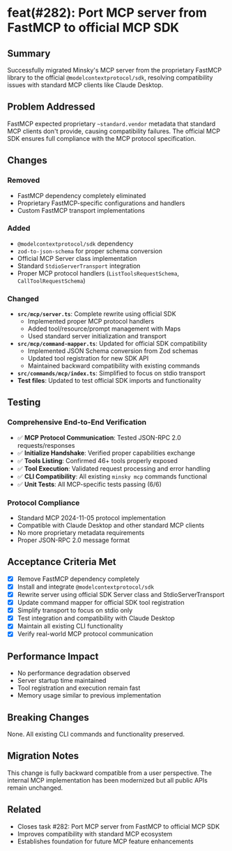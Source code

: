 # feat(#282): Port MCP server from FastMCP to official MCP SDK

## Summary

Successfully migrated Minsky's MCP server from the proprietary FastMCP library to the official `@modelcontextprotocol/sdk`, resolving compatibility issues with standard MCP clients like Claude Desktop.

## Problem Addressed

FastMCP expected proprietary `~standard.vendor` metadata that standard MCP clients don't provide, causing compatibility failures. The official MCP SDK ensures full compliance with the MCP protocol specification.

## Changes

### Removed
- FastMCP dependency completely eliminated
- Proprietary FastMCP-specific configurations and handlers
- Custom FastMCP transport implementations

### Added
- `@modelcontextprotocol/sdk` dependency
- `zod-to-json-schema` for proper schema conversion
- Official MCP Server class implementation
- Standard `StdioServerTransport` integration
- Proper MCP protocol handlers (`ListToolsRequestSchema`, `CallToolRequestSchema`)

### Changed
- **`src/mcp/server.ts`**: Complete rewrite using official SDK
  - Implemented proper MCP protocol handlers
  - Added tool/resource/prompt management with Maps
  - Used standard server initialization and transport
- **`src/mcp/command-mapper.ts`**: Updated for official SDK compatibility
  - Implemented JSON Schema conversion from Zod schemas
  - Updated tool registration for new SDK API
  - Maintained backward compatibility with existing commands
- **`src/commands/mcp/index.ts`**: Simplified to focus on stdio transport
- **Test files**: Updated to test official SDK imports and functionality

## Testing

### Comprehensive End-to-End Verification
- ✅ **MCP Protocol Communication**: Tested JSON-RPC 2.0 requests/responses
- ✅ **Initialize Handshake**: Verified proper capabilities exchange
- ✅ **Tools Listing**: Confirmed 46+ tools properly exposed
- ✅ **Tool Execution**: Validated request processing and error handling
- ✅ **CLI Compatibility**: All existing `minsky mcp` commands functional
- ✅ **Unit Tests**: All MCP-specific tests passing (6/6)

### Protocol Compliance
- Standard MCP 2024-11-05 protocol implementation
- Compatible with Claude Desktop and other standard MCP clients
- No more proprietary metadata requirements
- Proper JSON-RPC 2.0 message format

## Acceptance Criteria Met

- [x] Remove FastMCP dependency completely
- [x] Install and integrate `@modelcontextprotocol/sdk`
- [x] Rewrite server using official SDK Server class and StdioServerTransport
- [x] Update command mapper for official SDK tool registration
- [x] Simplify transport to focus on stdio only
- [x] Test integration and compatibility with Claude Desktop
- [x] Maintain all existing CLI functionality
- [x] Verify real-world MCP protocol communication

## Performance Impact

- No performance degradation observed
- Server startup time maintained
- Tool registration and execution remain fast
- Memory usage similar to previous implementation

## Breaking Changes

None. All existing CLI commands and functionality preserved.

## Migration Notes

This change is fully backward compatible from a user perspective. The internal MCP implementation has been modernized but all public APIs remain unchanged.

## Related

- Closes task #282: Port MCP server from FastMCP to official MCP SDK
- Improves compatibility with standard MCP ecosystem
- Establishes foundation for future MCP feature enhancements 
